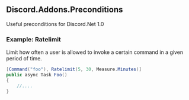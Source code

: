 ## Discord.Addons.Preconditions
Useful preconditions for Discord.Net 1.0

### Example: Ratelimit
Limit how often a user is allowed to invoke a certain command in a given period of time.
```cs
[Command("foo"), Ratelimit(5, 30, Measure.Minutes)]
public async Task Foo()
{
	//....
}
```
